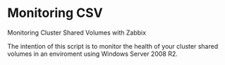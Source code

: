 # Monitoring CSV
Monitoring Cluster Shared Volumes with Zabbix

The intention of this script is to monitor the health of your cluster shared volumes in an enviroment using Windows Server 2008 R2.
